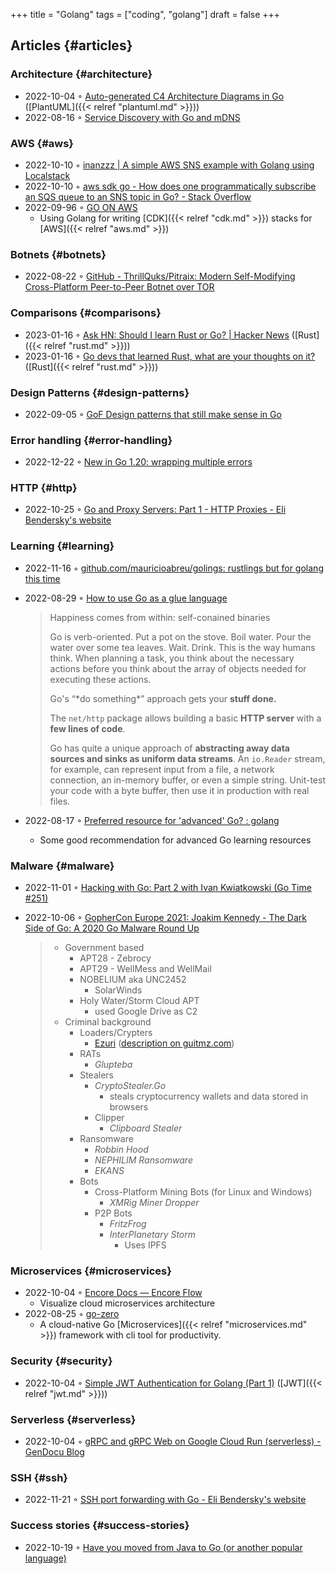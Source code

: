+++
title = "Golang"
tags = ["coding", "golang"]
draft = false
+++

## Articles {#articles}


### Architecture {#architecture}

-   2022-10-04 ◦ [Auto-generated C4 Architecture Diagrams in Go](https://threedots.tech/post/auto-generated-c4-architecture-diagrams-in-go/) ([PlantUML]({{< relref "plantuml.md" >}}))
-   2022-08-16 ◦ [Service Discovery with Go and mDNS](https://betterprogramming.pub/service-discovery-with-go-17b44011bcb2)


### AWS {#aws}

-   2022-10-10 ◦ [inanzzz | A simple AWS SNS example with Golang using Localstack](http://www.inanzzz.com/index.php/post/i5re/a-simple-aws-sns-example-with-golang-suing-localstack)
-   2022-10-10 ◦ [aws sdk go - How does one programmatically subscribe an SQS queue to an SNS topic in Go? - Stack Overflow](https://stackoverflow.com/questions/54204855/how-does-one-programmatically-subscribe-an-sqs-queue-to-an-sns-topic-in-go)
-   2022-09-96 ◦ [GO ON AWS](https://www.go-on-aws.com/)
    -   Using Golang for writing [CDK]({{< relref "cdk.md" >}}) stacks for [AWS]({{< relref "aws.md" >}})


### Botnets {#botnets}

-   2022-08-22 ◦ [GitHub - ThrillQuks/Pitraix: Modern Self-Modifying Cross-Platform Peer-to-Peer Botnet over TOR](https://github.com/ThrillQuks/Pitraix)


### Comparisons {#comparisons}

-   2023-01-16 ◦ [Ask HN: Should I learn Rust or Go? | Hacker News](https://news.ycombinator.com/item?id=31976407) ([Rust]({{< relref "rust.md" >}}))
-   2023-01-16 ◦ [Go devs that learned Rust, what are your thoughts on it?](https://www.reddit.com/r/golang/comments/106hi38/go_devs_that_learned_rust_what_are_your_thoughts/) ([Rust]({{< relref "rust.md" >}}))


### Design Patterns {#design-patterns}

-   2022-09-05 ◦ [GoF Design patterns that still make sense in Go](https://dev.to/mauriciolinhares/gof-design-patterns-that-still-make-sense-in-go-27k5)


### Error handling {#error-handling}

-   2022-12-22 ◦ [New in Go 1.20: wrapping multiple errors](https://lukas.zapletalovi.com/posts/2022/wrapping-multiple-errors/)


### HTTP {#http}

-   2022-10-25 ◦ [Go and Proxy Servers: Part 1 - HTTP Proxies - Eli Bendersky's website](https://eli.thegreenplace.net/2022/go-and-proxy-servers-part-1-http-proxies/)


### Learning {#learning}

-   2022-11-16 ◦ [github.com/mauricioabreu/golings: rustlings but for golang this time](https://github.com/mauricioabreu/golings/)
-   2022-08-29 ◦ [How to use Go as a glue language](https://appliedgo.com/blog/go-as-a-glue-language)

    > Happiness comes from within: <span class="underline">self-conained binaries</span>
    >
    > Go is <span class="underline">verb-oriented</span>. Put a pot on the stove. Boil water. Pour the water over some tea leaves. Wait. Drink. This is the way humans think. When planning a task, you think about the necessary actions before you think about the array of objects needed for executing these actions.
    >
    > Go's “\*do something\*” approach gets your **stuff done.**
    >
    > The `net/http` package allows building a basic **HTTP server** with a **few lines of code**.
    >
    > Go has quite a unique approach of **abstracting away data sources and sinks as uniform data streams**. An `io.Reader` stream, for example, can represent input from a file, a network connection, an in-memory buffer, or even a simple string. Unit-test your code with a byte buffer, then use it in production with real files.
-   2022-08-17 ◦ [Preferred resource for 'advanced' Go? : golang](https://www.reddit.com/r/golang/comments/wlw5bj/preferred_resource_for_advanced_go/)
    -   Some good recommendation for advanced Go learning resources


### Malware {#malware}

-   2022-11-01 ◦ [Hacking with Go: Part 2 with Ivan Kwiatkowski (Go Time #251)](https://changelog.com/gotime/251)
-   2022-10-06 ◦ [GopherCon Europe 2021: Joakim Kennedy - The Dark Side of Go: A 2020 Go Malware Round Up](https://www.youtube.com/watch?v=rcsWz-gT0sI)

    > -   Government based
    >     -   APT28 - Zebrocy
    >     -   APT29 - WellMess and WellMail
    >     -   NOBELIUM aka UNC2452
    >         -   SolarWinds
    >     -   Holy Water/Storm Cloud APT
    >         -   used Google Drive as C2
    > -   Criminal background
    >     -   Loaders/Crypters
    >         -   [Ezuri](https://github.com/guitmz/ezuri) ([description on guitmz.com](https://www.guitmz.com/linux-elf-runtime-crypter/))
    >     -   RATs
    >         -   _Glupteba_
    >     -   Stealers
    >         -   _CryptoStealer.Go_
    >             -   steals cryptocurrency wallets and data stored in browsers
    >         -   Clipper
    >             -   _Clipboard Stealer_
    >     -   Ransomware
    >         -   _Robbin Hood_
    >         -   _NEPHILIM Ransomware_
    >         -   _EKANS_
    >     -   Bots
    >         -   Cross-Platform Mining Bots (for Linux and Windows)
    >             -   _XMRig Miner Dropper_
    >         -   P2P Bots
    >             -   _FritzFrog_
    >             -   _InterPlanetary Storm_
    >                 -   Uses IPFS


### Microservices {#microservices}

-   2022-10-04 ◦ [Encore Docs — Encore Flow](https://encore.dev/docs/develop/encore-flow)
    -   Visualize cloud microservices architecture
-   2022-08-25 ◦ [go-zero](https://github.com/zeromicro/go-zero)
    -   A cloud-native Go [Microservices]({{< relref "microservices.md" >}}) framework with cli tool for productivity.


### Security {#security}

-   2022-10-04 ◦ [Simple JWT Authentication for Golang (Part 1)](https://dev.to/omnisyle/simple-jwt-authentication-for-golang-part-1-3kfo) ([JWT]({{< relref "jwt.md" >}}))


### Serverless {#serverless}

-   2022-10-04 ◦ [gRPC and gRPC Web on Google Cloud Run (serverless) - GenDocu Blog](https://blog.gendocu.com/posts/grpc-on-google-cloud/)


### SSH {#ssh}

-   2022-11-21 ◦ [SSH port forwarding with Go - Eli Bendersky's website](https://eli.thegreenplace.net/2022/ssh-port-forwarding-with-go/)


### Success stories {#success-stories}

-   2022-10-19 ◦ [Have you moved from Java to Go (or another popular language)](https://www.reddit.com/r/golang/comments/y6hg08/have_you_moved_from_java_to_go_or_another_popular/)
